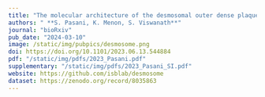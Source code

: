 ```yaml
---
title: "The molecular architecture of the desmosomal outer dense plaque by integrative structural modeling"
authors: " **S. Pasani, K. Menon, S. Viswanath**"
journal: "bioRxiv"
pub_date: "2024-03-10"
image: /static/img/pubpics/desmosome.png
doi: https://doi.org/10.1101/2023.06.13.544884
pdf: "/static/img/pdfs/2023_Pasani.pdf" 
supplementary: "/static/img/pdfs/2023_Pasani_SI.pdf" 
website: https://github.com/isblab/desmosome
dataset: https://zenodo.org/record/8035863
---
```

